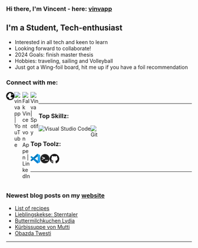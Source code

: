 ### Hi there, I'm Vincent - here: [vinvapp][website] 

## I'm a Student, Tech-enthusiast

- Interested in all tech and keen to learn
- Looking forward to collaborate!
- 2024 Goals: finish master thesis 
- Hobbies: traveling, sailing and Volleyball
- Just got a Wing-foil board, hit me up if you have a foil recommendation  

### Connect with me:

[<img align="left" alt="vinvapp.github.io" width="22px" src="https://raw.githubusercontent.com/iconic/open-iconic/master/svg/globe.svg" />][website]
[<img align="left" alt="vinvapp | YouTube" width="22px" src="https://cdn.jsdelivr.net/npm/simple-icons@v3/icons/youtube.svg" target="_blank" />][youtube]
[<img align="left" alt="Falk Vincent von Appen | LinkedIn" width="22px" src="https://cdn.jsdelivr.net/npm/simple-icons@v3/icons/linkedin.svg" />][linkedin]
[<img align="left" alt="Vinva | Spotify" width="22px" src="https://cdn.jsdelivr.net/npm/simple-icons@v3/icons/spotify.svg" />][spotify]

<!-- THis is interesting to test at some point:)-->
<!-- https://www.stefanjudis.com/notes/how-to-define-dark-light-mode-images-in-github-markdown/)-->
<!--![spotify]("https://cdn.jsdelivr.net/npm/simple-icons@v3/icons/spotify.svg"#gh-dark-mode-only)-->
<!--[<img align="left" alt="Vincent von Appen | Instagram" width="22px" src="https://cdn.jsdelivr.net/npm/simple-icons@v3/icons/instagram.svg" />][instagram]  -->
<!--[<img align="left" alt="vincent.vonapp | Facebook" width="22px" src="https://cdn.jsdelivr.net/npm/simple-icons@v3/icons/facebook.svg" />][facebook] -->

<br />

---

### Top Skillz:

[<img align="left" alt="Visual Studio Code" height="26px" src="https://www.python.org/static/community_logos/python-logo-generic.svg" />][linkedin]
[<img align="left" alt="Git" width="26px" src="https://git-scm.com/images/logos/downloads/Git-Icon-1788C.png" />][linkedin]


<br />

### Top Toolz:

[<img align="left" alt="Visual Studio Code" width="26px" src="https://raw.githubusercontent.com/github/explore/80688e429a7d4ef2fca1e82350fe8e3517d3494d/topics/visual-studio-code/visual-studio-code.png" />][linkedin]
[<img align="left" alt="Terminal" width="26px" src="https://raw.githubusercontent.com/github/explore/80688e429a7d4ef2fca1e82350fe8e3517d3494d/topics/terminal/terminal.png" />][linkedin]
[<img align="left" alt="GitHub" width="26px" src="https://raw.githubusercontent.com/github/explore/78df643247d429f6cc873026c0622819ad797942/topics/github/github.png" />][linkedin]

<br />
<br />

---

<br />

### Newest blog posts on my [website][website]


<!-- BLOG-POST-LIST:START -->
- [List of recipes](https://vinvapp.github.io/recipe/3000/03/01/List_of_recipes.html)
- [Lieblingskekse: Sterntaler](https://vinvapp.github.io/recipe/2023/12/12/Lieblingskekse.html)
- [Buttermilchkuchen Lydia](https://vinvapp.github.io/recipe/2023/11/04/Buttermilchkuchen-Lydia.html)
- [Kürbissuppe von Mutti](https://vinvapp.github.io/recipe/2023/11/02/K%C3%BCrbissuppe-Mutti.html)
- [Obazda Twesti](https://vinvapp.github.io/recipe/2023/11/02/Obazda-Twesti.html)
<!-- BLOG-POST-LIST:END -->


---



<!-- Internal links -->
[website]: https://vinvapp.github.io/
[youtube]: https://www.youtube.com/channel/UCZqW9Q3okXu4g8jmCrO52mg
[gorpoductions]: https://www.youtube.com/user/GoProductionsHH
[instagram]: https://instagram.com/vincentvonappen/
[linkedin]: https://www.linkedin.com/in/falk-vincent-von-appen/
[spotify]: https://open.spotify.com/user/qrbpgaw7yhw7hdet90c8i9q19?si=32d4f6aea77c4b90
[facebook]: https://www.facebook.com/vincent.vonapp

<!-- Sources -->
[inspiration]: https://raw.githubusercontent.com/codeSTACKr/codeSTACKr/
[workflow]: https://github.com/gautamkrishnar/blog-post-workflow
